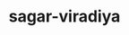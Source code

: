 ---
title: sagar-viradiya
github: https://github.com/sagar-viradiya
mode: dark
transition: 1s
score: 74.4
archetype:
- Minimalistic
---